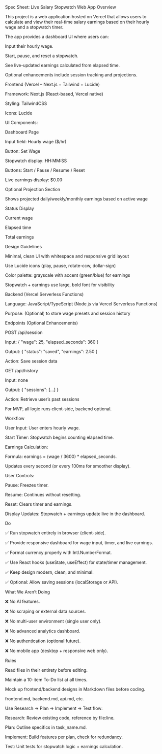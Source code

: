 Spec Sheet: Live Salary Stopwatch Web App
Overview

This project is a web application hosted on Vercel that allows users to calculate and view their real-time salary earnings based on their hourly wage and a stopwatch timer.

The app provides a dashboard UI where users can:

Input their hourly wage.

Start, pause, and reset a stopwatch.

See live-updated earnings calculated from elapsed time.

Optional enhancements include session tracking and projections.

Frontend (Vercel – Next.js + Tailwind + Lucide)

Framework: Next.js (React-based, Vercel native)

Styling: TailwindCSS

Icons: Lucide

UI Components:

Dashboard Page

Input field: Hourly wage ($/hr)

Button: Set Wage

Stopwatch display: HH:MM:SS

Buttons: Start / Pause / Resume / Reset

Live earnings display: $0.00

Optional Projection Section

Shows projected daily/weekly/monthly earnings based on active wage

Status Display

Current wage

Elapsed time

Total earnings

Design Guidelines

Minimal, clean UI with whitespace and responsive grid layout

Use Lucide icons (play, pause, rotate-ccw, dollar-sign)

Color palette: grayscale with accent (green/blue) for earnings

Stopwatch + earnings use large, bold font for visibility

Backend (Vercel Serverless Functions)

Language: JavaScript/TypeScript (Node.js via Vercel Serverless Functions)

Purpose: (Optional) to store wage presets and session history

Endpoints (Optional Enhancements)

POST /api/session

Input: { "wage": 25, "elapsed_seconds": 360 }

Output: { "status": "saved", "earnings": 2.50 }

Action: Save session data

GET /api/history

Input: none

Output: { "sessions": [...] }

Action: Retrieve user’s past sessions

For MVP, all logic runs client-side, backend optional.

Workflow

User Input: User enters hourly wage.

Start Timer: Stopwatch begins counting elapsed time.

Earnings Calculation:

Formula: earnings = (wage / 3600) * elapsed_seconds.

Updates every second (or every 100ms for smoother display).

User Controls:

Pause: Freezes timer.

Resume: Continues without resetting.

Reset: Clears timer and earnings.

Display Updates: Stopwatch + earnings update live in the dashboard.

Do

✅ Run stopwatch entirely in browser (client-side).

✅ Provide responsive dashboard for wage input, timer, and live earnings.

✅ Format currency properly with Intl.NumberFormat.

✅ Use React hooks (useState, useEffect) for state/timer management.

✅ Keep design modern, clean, and minimal.

✅ Optional: Allow saving sessions (localStorage or API).

What We Aren’t Doing

❌ No AI features.

❌ No scraping or external data sources.

❌ No multi-user environment (single user only).

❌ No advanced analytics dashboard.

❌ No authentication (optional future).

❌ No mobile app (desktop + responsive web only).

Rules

Read files in their entirety before editing.

Maintain a 10-item To-Do list at all times.

Mock up frontend/backend designs in Markdown files before coding.

frontend.md, backend.md, api.md, etc.

Use Research → Plan → Implement → Test flow:

Research: Review existing code, reference by file:line.

Plan: Outline specifics in task_name.md.

Implement: Build features per plan, check for redundancy.

Test: Unit tests for stopwatch logic + earnings calculation.